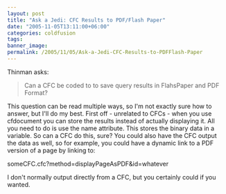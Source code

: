 ```yaml
---
layout: post
title: "Ask a Jedi: CFC Results to PDF/Flash Paper"
date: "2005-11-05T13:11:00+06:00"
categories: coldfusion 
tags: 
banner_image: 
permalink: /2005/11/05/Ask-a-Jedi-CFC-Results-to-PDFFlash-Paper
---
```


Thinman asks:

<blockquote>
Can a CFC be coded to to save query results in FlahsPaper and PDF Format?
</blockquote>

This question can be read multiple ways, so I'm not exactly sure how to answer, but I'll do my best. First off - unrelated to CFCs - when you use cfdocument you can store the results instead of actually displaying it. All you need to do is use the name attribute. This stores the binary data in a variable. So can a CFC do this, sure? You could also have the CFC output the data as well, so for example, you could have a dynamic link to a PDF version of a page by linking to:

someCFC.cfc?method=displayPageAsPDF&id=whatever

I don't normally output directly from a CFC, but you certainly could if you wanted.